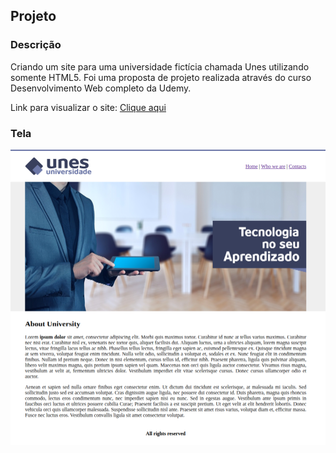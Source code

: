 ## Projeto
### Descrição 
Criando um site para uma universidade fictícia chamada Unes utilizando somente HTML5. Foi uma proposta de projeto realizada através do curso Desenvolvimento Web completo da Udemy.

Link para visualizar o site: [Clique aqui](https://ideilsoncisne.github.io/ProjectUnes/)

### Tela
![Print da tela](images/printTela.png)